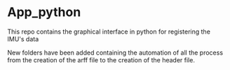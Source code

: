 # App_python
This repo contains the graphical interface in python for registering the IMU's data

New folders have been added containing the automation of all the process from the creation of the arff file to the creation of the header file.
